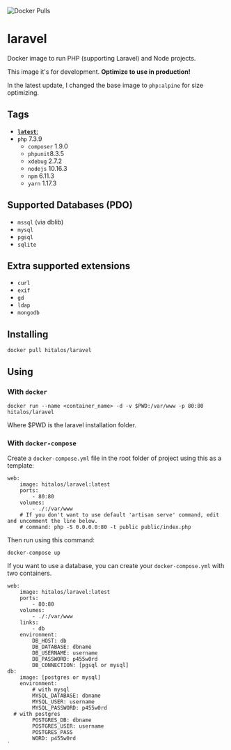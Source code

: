 ![Docker Pulls](https://img.shields.io/docker/pulls/hitalos/laravel.svg)

# laravel
Docker image to run PHP (supporting Laravel) and Node projects.


This image it's for development. **Optimize to use in production!**

In the latest update, I changed the base image to `php:alpine` for size optimizing.

## Tags
* [**`latest`**:](https://github.com/hitalos/laravel/blob/master/Dockerfile)  
 * `php` 7.3.9
   * `composer` 1.9.0
   * `phpunit`8.3.5
   * `xdebug` 2.7.2
   * `nodejs` 10.16.3
   * `npm` 6.11.3
   * `yarn` 1.17.3   

## Supported Databases (**PDO**)
* `mssql` (via dblib)
* `mysql`
* `pgsql`
* `sqlite`

## Extra supported extensions
* `curl`
* `exif`
* `gd`
* `ldap`
* `mongodb`

## Installing
    docker pull hitalos/laravel
    

## Using

### With `docker`
    docker run --name <container_name> -d -v $PWD:/var/www -p 80:80 hitalos/laravel
Where $PWD is the laravel installation folder.


### With `docker-compose`

Create a `docker-compose.yml` file in the root folder of project using this as a template:
```
web:
    image: hitalos/laravel:latest
    ports:
        - 80:80
    volumes:
        - ./:/var/www
    # If you don't want to use default 'artisan serve' command, edit and uncomment the line below.
    # command: php -S 0.0.0.0:80 -t public public/index.php
```

Then run using this command:

    docker-compose up


If you want to use a database, you can create your `docker-compose.yml` with two containers.
```
web:
    image: hitalos/laravel:latest
    ports:
        - 80:80
    volumes:
        - ./:/var/www
    links:
        - db
    environment:
        DB_HOST: db
        DB_DATABASE: dbname
        DB_USERNAME: username
        DB_PASSWORD: p455w0rd
        DB_CONNECTION: [pgsql or mysql]
db:
    image: [postgres or mysql]
    environment:
        # with mysql
        MYSQL_DATABASE: dbname
        MYSQL_USER: username
        MYSQL_PASSWORD: p455w0rd
  # with postgres
        POSTGRES_DB: dbname
        POSTGRES_USER: username
        POSTGRES_PASS
        WORD: p455w0rd
`
